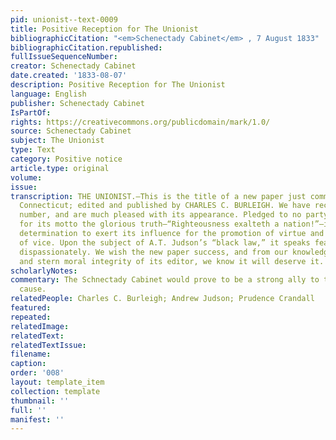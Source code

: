 ```yaml
---
pid: unionist--text-0009
title: Positive Reception for The Unionist
bibliographicCitation: "<em>Schenectady Cabinet</em> , 7 August 1833"
bibliographicCitation.republished: 
fullIssueSequenceNumber: 
creator: Schenectady Cabinet
date.created: '1833-08-07'
description: Positive Reception for The Unionist
language: English
publisher: Schenectady Cabinet
IsPartOf: 
rights: https://creativecommons.org/publicdomain/mark/1.0/
source: Schenectady Cabinet
subject: The Unionist
type: Text
category: Positive notice
article.type: original
volume: 
issue: 
transcription: THE UNIONIST.—This is the title of a new paper just commenced at Brooklyn,
  Connecticut; edited and published by CHARLES C. BURLEIGH. We have received the first
  number, and are much pleased with its appearance. Pledged to no party, but taking
  for its motto the glorious truth—“Righteousness exalteth a nation!”—it avows its
  determination to exert its influence for the promotion of virtue and the suppression
  of vice. Upon the subject of A.T. Judson’s “black law,” it speaks fearlessly, independently,
  dispassionately. We wish the new paper success, and from our knowledge of the talents
  and stern moral integrity of its editor, we know it will deserve it.
scholarlyNotes: 
commentary: The Schnectady Cabinet would prove to be a strong ally to the Abolitionist
  cause.
relatedPeople: Charles C. Burleigh; Andrew Judson; Prudence Crandall
featured: 
repeated: 
relatedImage: 
relatedText: 
relatedTextIssue: 
filename: 
caption: 
order: '008'
layout: template_item
collection: template
thumbnail: ''
full: ''
manifest: ''
---
```


